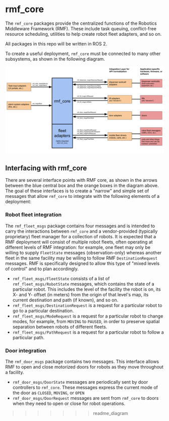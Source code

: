 # rmf\_core
The `rmf_core` packages provide the centralized functions of
the Robotics Middleware Framework (RMF). These include task
queuing, conflict-free resource scheduling, utilities to help
create robot fleet adapters, and so on.

All packages in this repo will be written in ROS 2.

To create a useful deployment, `rmf_core` must be connected
to many other subsystems, as shown in the following diagram.

![integration-diagram](/docs/rmf_core_integration_diagram.png)

## Interfacing with rmf\_core

There are several interface points with RMF core, as shown in the arrows
between the blue central box and the orange boxes in the diagram above. The
goal of these interfaces is to create a "narrow" and simple set of messages
that allow `rmf_core` to integrate with the following elements of a
deployment:

### Robot fleet integration

The `rmf_fleet_msgs` package contains four messages and is
intended to carry the interactions between `rmf_core` and a vendor-provided
(typically proprietary) fleet manager for a collection of robots. It is
expected that a RMF deployment will consist of multiple robot fleets, often
operating at different levels of RMF integration: for example, one fleet may
only be willing to supply `FleetState` messages (observation-only) whereas
another fleet in the same facility may be willing to follow RMF
`DestinationRequest` messages. RMF is specifically designed to allow this
type of "mixed levels of control" and to plan accordingly.

 * `rmf_fleet_msgs/FleetState` consists of a list of `rmf_fleet_msgs/RobotState` messages, which contains the state of a particular robot. This includes the level of the facility the robot is on, its X- and Y- offset (in meters) from the origin of that level's map, its current destination and path (if known), and so on.
 * `rmf_fleet_msgs/DestinationRequest` is a request for a particular robot
to go to a particular destination.
 * `rmf_fleet_msgs/ModeRequest` is a request for a particular robot to change modes, for example, from `MOVING` to `PAUSED`, in order to preserve spatial separation between robots of different fleets.
 * `rmf_fleet_msgs/PathRequest` is a request for a particular robot to follow a particular path.

### Door integration

The `rmf_door_msgs` package contains two messages. This interface allows
RMF to open and close motorized doors for robots as they move throughout a
facility.
 * `rmf_door_msgs/DoorState` messages are periodically sent by door controllers
to `rmf_core`. These messages express the current mode of the door as `CLOSED`, `MOVING`, or `OPEN`
 * `rmf_door_msgs/DoorRequest` messages are sent from `rmf_core` to doors when
they need to open or close for robot operations.
>>>>>>> readme_diagram
